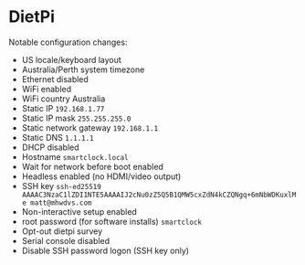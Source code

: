 # DietPi

Notable configuration changes:

- US locale/keyboard layout
- Australia/Perth system timezone
- Ethernet disabled
- WiFi enabled
- WiFi country Australia
- Static IP `192.168.1.77`
- Static IP mask `255.255.255.0`
- Static network gateway `192.168.1.1`
- Static DNS `1.1.1.1`
- DHCP disabled
- Hostname `smartclock.local`
- Wait for network before boot enabled
- Headless enabled (no HDMI/video output)
- SSH key `ssh-ed25519 AAAAC3NzaC1lZDI1NTE5AAAAIJ2cNu0zZ5Q5B1QMW5cxZdN4kCZQNgq+6mNbWDKuxlMe matt@mhwdvs.com`
- Non-interactive setup enabled
- root password (for software installs) `smartclock`
- Opt-out dietpi survey
- Serial console disabled
- Disable SSH password logon (SSH key only)
